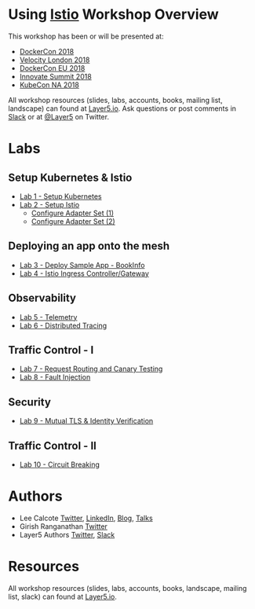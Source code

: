 # Using [Istio](https://istio.io/) Workshop Overview
This workshop has been or will be presented at:
* [DockerCon 2018](https://dockercon18.smarteventscloud.com/connect/sessionDetail.ww?SESSION_ID=187485) 
* [Velocity London 2018](https://conferences.oreilly.com/velocity/vl-eu/public/schedule/detail/70506)
* [DockerCon EU 2018](https://europe-2018.dockercon.com)
* [Innovate Summit 2018](https://innovate.solarwinds.io)
* [KubeCon NA 2018](https://kccna18.sched.com/event/Gram/tutorial-using-istio-lee-calcote-girish-ranganathan-solarwinds?iframe=yes&w=100%&sidebar=yes&bg=no#)

All workshop resources (slides, labs, accounts, books, mailing list, landscape) can found at [Layer5.io](https://layer5.io). Ask questions or post comments in [Slack](http://slack.layer5.io) or at [@Layer5](https://twitter.com/layer5) on Twitter.

# Labs

## Setup Kubernetes & Istio
- [Lab 1 - Setup Kubernetes](lab-1/README.md)
- [Lab 2 - Setup Istio](lab-2/README.md)
  - [Configure Adapter Set (1)](lab-2/README.md)
  - [Configure Adapter Set (2)](lab-2/optional.md)

## Deploying an app onto the mesh
- [Lab 3 - Deploy Sample App - BookInfo](lab-3/README.md)
- [Lab 4 - Istio Ingress Controller/Gateway](lab-4/README.md)

## Observability
- [Lab 5 - Telemetry](lab-5/README.md)
- [Lab 6 - Distributed Tracing](lab-6/README.md)

## Traffic Control - I
- [Lab 7 - Request Routing and Canary Testing](lab-7/README.md)
- [Lab 8 - Fault Injection](lab-8/README.md)

## Security
- [Lab 9 - Mutual TLS & Identity Verification](lab-9/README.md)

## Traffic Control - II
- [Lab 10 - Circuit Breaking](lab-10/README.md)

# Authors
* Lee Calcote [Twitter](https://twitter.com/lcalcote), [LinkedIn](https://linkedin.com/in/leecalcote), [Blog](https://gingergeek.com), [Talks](https://calcotestudios.com/talks)
* Girish Ranganathan [Twitter](https://twitter.com/ingenious_G)
* Layer5 Authors [Twitter](https://twitter.com/layer5), [Slack](http://slack.layer5.io)

# Resources
All workshop resources (slides, labs, accounts, books, landscape, mailing list, slack) can found at [Layer5.io](https://layer5.io/#workshops).
